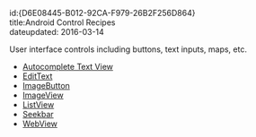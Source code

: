 id:{D6E08445-B012-92CA-F979-26B2F256D864}  
title:Android Control Recipes  
dateupdated: 2016-03-14

User interface controls including buttons, text inputs, maps, etc.

-  [Autocomplete Text View](/recipes/android/controls/autocomplete_text_view) 
-  [EditText](/recipes/android/controls/edittext)
-  [ImageButton](/recipes/android/controls/imagebutton)
-  [ImageView](/recipes/android/controls/imageview)
-  [ListView](/recipes/android/controls/listview)
-  [Seekbar](/recipes/android/controls/seekbar)
-  [WebView](/recipes/android/controls/webview)

